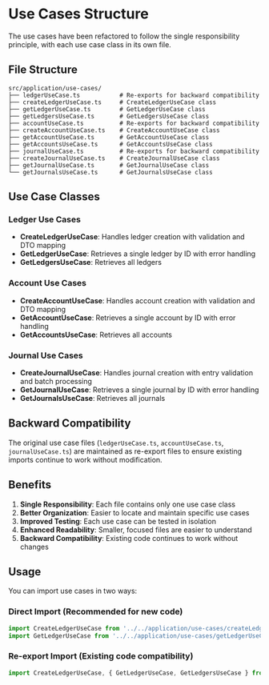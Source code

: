 # Use Cases Structure

The use cases have been refactored to follow the single responsibility principle, with each use case class in its own file.

## File Structure

```
src/application/use-cases/
├── ledgerUseCase.ts           # Re-exports for backward compatibility
├── createLedgerUseCase.ts     # CreateLedgerUseCase class
├── getLedgerUseCase.ts        # GetLedgerUseCase class
├── getLedgersUseCase.ts       # GetLedgersUseCase class
├── accountUseCase.ts          # Re-exports for backward compatibility
├── createAccountUseCase.ts    # CreateAccountUseCase class
├── getAccountUseCase.ts       # GetAccountUseCase class
├── getAccountsUseCase.ts      # GetAccountsUseCase class
├── journalUseCase.ts          # Re-exports for backward compatibility
├── createJournalUseCase.ts    # CreateJournalUseCase class
├── getJournalUseCase.ts       # GetJournalUseCase class
└── getJournalsUseCase.ts      # GetJournalsUseCase class
```

## Use Case Classes

### Ledger Use Cases
- **CreateLedgerUseCase**: Handles ledger creation with validation and DTO mapping
- **GetLedgerUseCase**: Retrieves a single ledger by ID with error handling
- **GetLedgersUseCase**: Retrieves all ledgers

### Account Use Cases
- **CreateAccountUseCase**: Handles account creation with validation and DTO mapping
- **GetAccountUseCase**: Retrieves a single account by ID with error handling
- **GetAccountsUseCase**: Retrieves all accounts

### Journal Use Cases
- **CreateJournalUseCase**: Handles journal creation with entry validation and batch processing
- **GetJournalUseCase**: Retrieves a single journal by ID with error handling
- **GetJournalsUseCase**: Retrieves all journals

## Backward Compatibility

The original use case files (`ledgerUseCase.ts`, `accountUseCase.ts`, `journalUseCase.ts`) are maintained as re-export files to ensure existing imports continue to work without modification.

## Benefits

1. **Single Responsibility**: Each file contains only one use case class
2. **Better Organization**: Easier to locate and maintain specific use cases
3. **Improved Testing**: Each use case can be tested in isolation
4. **Enhanced Readability**: Smaller, focused files are easier to understand
5. **Backward Compatibility**: Existing code continues to work without changes

## Usage

You can import use cases in two ways:

### Direct Import (Recommended for new code)
```typescript
import CreateLedgerUseCase from '../../application/use-cases/createLedgerUseCase';
import GetLedgerUseCase from '../../application/use-cases/getLedgerUseCase';
```

### Re-export Import (Existing code compatibility)
```typescript
import CreateLedgerUseCase, { GetLedgerUseCase, GetLedgersUseCase } from '../../application/use-cases/ledgerUseCase';
```